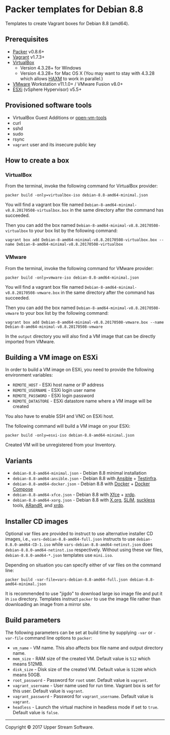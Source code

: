 # Packer templates for Debian 8.8

Templates to create Vagrant boxes for Debian 8.8 (amd64).


## Prerequisites

* [Packer][] v0.8.6+
* [Vagrant][] v1.7.3+
* [VirtualBox][]
	* Version 4.3.28+ for Windows
	* Version 4.3.28+ for Mac OS X (You may want to stay with 4.3.28 which allows [HAXM] to work in parallel.)
* [VMware][] Workstation v11.1.0+ / VMware Fusion v8.0+
* [ESXi][] (vSphere Hypervisor) v5.5+

[ESXi]: http://www.vmware.com/products/vsphere-hypervisor
        "Free VMware vSphere Hypervisor, Free Virtualization (ESXi)"
[HAXM]: https://software.intel.com/en-us/android/articles/intel-hardware-accelerated-execution-manager
        "Intel&reg; Hardware Accelerated Execution Manager"
[Packer]: https://www.packer.io/ "Packer by HashiCorp"
[Vagrant]: https://www.vagrantup.com/ "Vagrant"
[VirtualBox]: https://www.virtualbox.org/ "Oracle VM VirtualBox"
[VMware]: http://www.vmware.com/ "VMware Virtualization for Desktop &amp; Server, Application, Public &amp; Hybrid Clouds"


## Provisioned software tools

* VirtualBox Guest Additions or [open-vm-tools][]
* curl
* sshd
* sudo
* rsync
* `vagrant` user and its insecure public key

[open-vm-tools]: https://github.com/vmware/open-vm-tools "Official repository of VMware open-vm-tools project"


## How to create a box

### VirtualBox

From the terminal, invoke the following command for VirtualBox provider:

    packer build -only=virtualbox-iso debian-8.8-amd64-minimal.json

You will find a vagrant box file named `Debian-8-amd64-minimal-v8.8.20170508-virtualbox.box`
in the same directory after the command has succeeded.

Then you can add the box named `Debian-8-amd64-minimal-v8.8.20170508-virtualbox` to your box list
by the following command:

    vagrant box add Debian-8-amd64-minimal-v8.8.20170508-virtualbox.box --name Debian-8-amd64-minimal-v8.8.20170508-virtualbox

### VMware

From the terminal, invoke the following command for VMware provider:

    packer build -only=vmware-iso debian-8.8-amd64-minimal.json

You will find a vagrant box file named `Debian-8-amd64-minimal-v8.8.20170508-vmware.box`
in the same directory after the command has succeeded.

Then you can add the box named `Debian-8-amd64-minimal-v8.8.20170508-vmware` to your box list
by the following command:

    vagrant box add Debian-8-amd64-minimal-v8.8.20170508-vmware.box --name Debian-8-amd64-minimal-v8.8.20170508-vmware

In the `output` directory you will also find a VM image that can be directly imported from VMware.


## Building a VM image on ESXi

In order to build a VM image on ESXi, you need to provide the following environment variables:

* `REMOTE_HOST` - ESXi host name or IP address
* `REMOTE_USERNAME` - ESXi login user name
* `REMOTE_PASSWORD` - ESXi login password
* `REMOTE_DATASTORE` - ESXi datastore name where a VM image will be created

You also have to enable SSH and VNC on ESXi host.

The following command will build a VM image on your ESXi:

    packer build -only=esxi-iso debian-8.8-amd64-minimal.json

Created VM will be unregistered from your Inventory.


## Variants

* `debian-8.8-amd64-minimal.json` - Debian 8.8 minimal installation
* `debian-8.8-amd64-ansible.json` - Debian 8.8 with [Ansible][] + [Testinfra][].
* `debian-8.8-amd64-docker.json` - Debian 8.8 with [Docker][] + [Docker Compose][]
* `debian-8.8-amd64-xfce.json` - Debian 8.8 with [Xfce][] + [xrdp][].
* `debian-8.8-amd64-xorg.json` - Debian 8.8 with [X.org][], [SLiM][], [suckless][] tools, [ARandR][], and [xrdp][].

[Ansible]: https://www.ansible.com/ "Ansible is Simple IT Automation"
[ARandR]: https://christian.amsuess.com/tools/arandr/ "ARandR: Another XRandR GUI"
[Docker]: https://www.docker.com/ "Docker - Build, Ship and Run Any App, Anywhere"
[Docker Compose]: https://docs.docker.com/compose/ "Docker Compose"
[SLiM]: https://sourceforge.net/projects/slim.berlios/ "SLiM download | SourceForge.net"
[suckless]: http://suckless.org/ "suckless.org software that sucks less"
[Testinfra]: https://testinfra.readthedocs.io/en/latest/ "Testinfra test your infrastructure &mdash; testinfra 1.5.5 documentation"
[X.org]: https://www.x.org/wiki/ "X.Org"
[Xfce]: http://www.xfce.org/ "Xfce Desktop Environment"
[xrdp]: http://www.xrdp.org/ "xrdp"


## Installer CD images

Optional var files are provided to instruct to use alternative installer CD images, i.e.,
`vars-debian-8.8-amd64-full.json` instructs to use `debian-8.8.0-amd64-CD-1.iso` while
`vars-debian-8.8-amd64-netinst.json` does `debian-8.8.0-amd64-netinst.iso` respectively.
Without using these var files, `debian-8.8.0-amd64-*.json` templates use `mini.iso`.

Depending on situation you can specify either of var files on the command line:

    packer build -var-file=vars-debian-8.8-amd64-full.json debian-8.8-amd64-minimal.json

It is recommended to use "jigdo" to download large iso image file and put it in `iso` directory.  Templates
instruct `packer` to use the image file rather than downloading an image from a mirror site.


## Build parameters

The following parameters can be set at build time by supplying `-var` or `-var-file` command line options to `packer`:

* `vm_name` - VM name.  This also affects box file name and output directory name.
* `mem_size` - RAM size of the created VM.  Default value is `512` which means 512MB.
* `disk_size` - Disk size of the created VM.  Default value is `51200` which means 50GB.
* `root_password` - Password for `root` user.  Default value is `vagrant`.
* `vagrant_username` - User name used for run time.  Vagrant box is set for this user.  Default value is `vagrant`.
* `vagrant_password` - Password for `vagrant_username`.  Default value is `vagrant`.
* `headless` - Launch the virtual machine in headless mode if set to `true`.  Default value is `false`.


- - -

Copyright &copy; 2017 Upper Stream Software.
